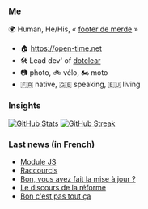### Me

🌍 Human, He/His, « [footer de merde](https://open-time.net/post/2013/07/17/La-veritable-histoire-du-Footer-de-merde-) » 
* 🏠 https://open-time.net 
* 🛠️ Lead dev' of [dotclear](https://git.dotclear.org/dev/dotclear)
* 📷 photo, 🚲 vélo, 🏍️ moto 
* 🇫🇷 native, 🇬🇧 speaking, 🇪🇺 living

### Insights

[![GitHub Stats](https://github-readme-stats.vercel.app/api?username=franck-paul)](https://github.com/franck-paul)
[![GitHub Streak](https://github-readme-streak-stats.herokuapp.com?user=franck-paul)](https://git.io/streak-stats)

### Last news (in French)

<!-- BLOG-POST-LIST:START -->
- [Module JS](https://open-time.net/post/2023/01/22/Module-JS)
- [Raccourcis](https://open-time.net/post/2023/01/21/Raccourcis)
- [Bon, vous avez fait la mise à jour ?](https://open-time.net/post/2023/01/20/Bon-vous-avez-fait-la-mise-a-jour)
- [Le discours de la réforme](https://open-time.net/post/2023/01/19/Le-discours-de-la-reforme)
- [Bon c&#39;est pas tout ça](https://open-time.net/post/2023/01/18/Bon-c-est-pas-tout-ca)
<!-- BLOG-POST-LIST:END -->
